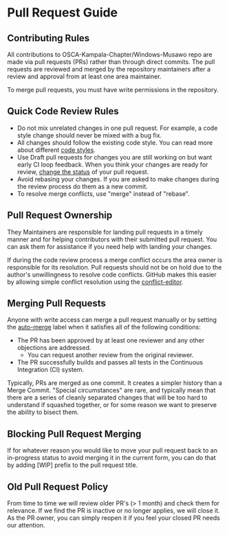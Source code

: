 # Pull Request Guide

## Contributing Rules
All contributions to OSCA-Kampala-Chapter/Windows-Musawo repo are made via pull requests (PRs) rather than through direct commits. The pull requests are reviewed and merged by the repository maintainers after a review and approval from at least one area maintainer.

To merge pull requests, you must have write permissions in the repository.

## Quick Code Review Rules

* Do not mix unrelated changes in one pull request. For example, a code style change should never be mixed with a bug fix.
* All changes should follow the existing code style. You can read more about different [code styles](https://github.com/OSCA-Kampala-Chapter/Windows-Musawo/docs/coding-style.md).
* Use Draft pull requests for changes you are still working on but want early CI loop feedback. When you think your changes are ready for review, [change the status](https://help.github.com/en/github/collaborating-with-issues-and-pull-requests/changing-the-stage-of-a-pull-request) of your pull request.
* Avoid rebasing your changes. If you are asked to make changes during the review process do them as a new commit.
* To resolve merge conflicts, use "merge" instead of "rebase".

## Pull Request Ownership

They Maintainers are responsible for landing pull requests in a timely manner and for helping contributors with their submitted pull request. You can ask them for assistance if you need help with landing your changes.

If during the code review process a merge conflict occurs the area owner is responsible for its resolution. Pull requests should not be on hold due to the author's unwillingness to resolve code conflicts. GitHub makes this easier by allowing simple conflict resolution using the [conflict-editor](https://help.github.com/en/github/collaborating-with-issues-and-pull-requests/resolving-a-merge-conflict-on-github).

## Merging Pull Requests

Anyone with write access can merge a pull request manually or by setting the [auto-merge](https://docs.github.com/en/github/collaborating-with-issues-and-pull-requests/automatically-merging-a-pull-request) label when it satisfies all of the following conditions:

* The PR has been approved by at least one reviewer and any other objections are addressed.
    * You can request another review from the original reviewer.
* The PR successfully builds and passes all tests in the Continuous Integration (CI) system.

Typically, PRs are merged as one commit. It creates a simpler history than a Merge Commit. "Special circumstances" are rare, and typically mean that there are a series of cleanly separated changes that will be too hard to understand if squashed together, or for some reason we want to preserve the ability to bisect them.

## Blocking Pull Request Merging

If for whatever reason you would like to move your pull request back to an in-progress status to avoid merging it in the current form, you can do that by adding [WIP] prefix to the pull request title.

## Old Pull Request Policy

From time to time we will review older PR's (> 1 month) and check them for relevance. If we find the PR is inactive or no longer applies, we will close it. As the PR owner, you can simply reopen it if you feel your closed PR needs our attention.